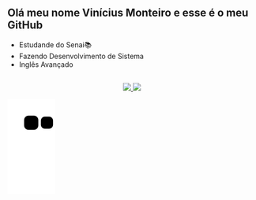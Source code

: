 ## Olá meu nome Vinícius Monteiro e esse é o meu GitHub

- Estudande do Senai📚
- Fazendo Desenvolvimento de Sistema
- Inglês Avançado

##

<div align="center">
  <a href="https://github.com/Monteiro77">
  <img height="180em" src="https://github-readme-stats.vercel.app/api?username=Monteiro77&show_icons=true&theme=dracula&include_all_commits=true&count_private=true"/>
  <img height="180em" src="https://github-readme-stats.vercel.app/api/top-langs/?username=Monteiro77&layout=compact&langs_count=7&theme=dracula"/>
</div>

![snake gif](https://github.com/Monteiro77/Monteiro77/blob/output/github-contribution-grid-snake.svg)
